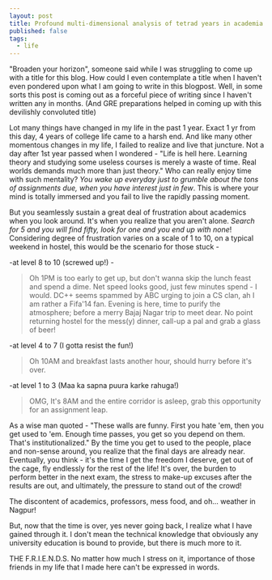 ```yaml
---
layout: post
title: Profound multi-dimensional analysis of tetrad years in academia
published: false
tags:
  - life
---
```


"Broaden your horizon", someone said while I was struggling to come up with a title for this blog. How could I even contemplate a title when I haven't even pondered upon what I am going to write in this blogpost. Well, in some sorts this post is coming out as a forceful piece of writing since I haven't written any in months. (And GRE preparations helped in coming up with this devilishly convoluted title)

Lot many things have changed in my life in the past 1 year. Exact 1 yr from this day, 4 years of college life came to a harsh end. And like many other momentous changes in my life, I failed to realize and live that juncture. Not a day after 1st year passed when I wondered - "Life is hell here. Learning theory and studying some useless courses is merely a waste of time. Real worlds demands much more than just theory." Who can really enjoy time with such mentality? _You wake up everyday just to grumble about the tons of assignments due, when you have interest just in few_. This is where your mind is totally immersed and you fail to live the rapidly passing moment. 

But you seamlessly sustain a great deal of frustration about academics when you look around. It's when you realize that you aren't alone. _Search for 5 and you will find fifty, look for one and you end up with none_! Considering degree of frustration varies on a scale of 1 to 10, on a typical weekend in hostel, this would be the scenario for those stuck - 

-at level 8 to 10 (screwed up!) - 

> Oh 1PM is too early to get up, but don't wanna skip the lunch feast and spend a dime. 
Net speed looks good, just few minutes spend - I would. DC++  seems spammed by ABC urging to join a CS clan, ah I am rather a Fifa'14 fan. 
Evening is here, time to purify the atmosphere; before a merry Bajaj Nagar trip to meet dear. No point returning hostel for the mess(y) dinner, call-up a pal and grab a glass of beer!

-at level 4 to 7 (I gotta resist the fun!)

> Oh 10AM and breakfast lasts another hour, should hurry before it's over.

-at level 1 to 3 (Maa ka sapna puura karke rahuga!)

> OMG, It's 8AM and the entire corridor is asleep, grab this opportunity for an assignment leap. 

As a wise man quoted - "These walls are funny. First you hate 'em, then you get used to 'em. Enough time passes, you get so you depend on them. That's institutionalized." By the time you get to used to the people, place and non-sense around, you realize that the final days are already near. Eventually, you think - it's the time I get the freedom I deserve, get out of the cage, fly endlessly for the rest of the life! It's over, the burden to perform better in the next exam, the stress to make-up excuses after the results are out, and ultimately, the pressure to stand out of the crowd!

The discontent of academics, professors, mess food, and oh... weather in Nagpur!

But, now that the time is over, yes never going back, I realize what I have gained through it. I don't mean the technical knowledge that obviously any university education is bound to provide, but there is much more to it.

THE F.R.I.E.N.D.S. No matter how much I stress on it, importance of those friends in my life that I made here can't be expressed in words.
